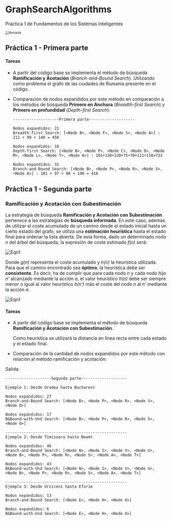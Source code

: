 # GraphSearchAlgorithms


Práctica 1 de Fundamentos de los Sistemas Inteligentes



<img src="https://github.com/gitfrandu4/GraphSearchAlgorithms/tree/master/img/romania.jpeg" alt="Romania" style="zoom: 67%;" />



## Práctica 1 - Primera parte

#### Tareas

* A partir del código base se implementa el método de búsqueda **Ramificación y Acotación** (_Branch-and-Bound Search_). Utilizando como problema el grafo de las ciudades de Rumanía presente en el código. 

* Comparación de nodos expandidos por este método en comparación a los métodos de búsqueda **Primero en Anchura** (_Breadth-first Search_) y **Primero en profundidad** (_Depth-first Search_):

  ```
  --------------------Primera parte--------------------
  
  Nodos expandidos: 21
  Breadth-first Search: [<Node B>, <Node F>, <Node S>, <Node A>] : 211 + 99 + 140 = 450
  
  Nodos expandidos: 18
  Depth-first Search: [<Node B>, <Node P>, <Node C>, <Node D>, <Node M>, <Node L>, <Node T>, <Node A>] : 101+138+120+75+70+111+118=733
  
  Nodos expandidos: 31
  Branch-and-Bound Search: [<Node B>, <Node P>, <Node R>, <Node S>, <Node A>] : 101 + 97 + 80 + 140 = 418
  ```



## Práctica 1 - Segunda parte

### Ramificación y Acotación con Subestimación

La estrategia de búsqueda **Ramificación y Acotación con Subestimación** pertenece a las estrategias de **búsqueda informada**. En este caso, además de utilizar el coste acumulado de un camino desde el estado inicial hasta un cierto estado del grafo, se utiliza una **estimación heurística** hasta el estado final para ordenar la lista abierta. De esta forma, dado un determinado nodo _n_ del árbol del búsqueda, la expresión de coste estimado _f(n)_ será:

![Eqn1](https://github.com/gitfrandu4/GraphSearchAlgorithms/tree/master/img/Eqn2.png)

Donde _g(n)_ representa el coste acumulado y _h(n)_ la heurística utilizada. Para que el camino encontrado sea **óptimo**, la heurística debe ser **consistente**. Es decir, ha de cumplir que para cada nodo _n_ y cada nodo hijo _n’_ alcanzado mediante la acción _a_, el valor heurístico _h(n)_ debe ser siempre menor o igual al valor heurístico _h(n’)_ más el coste del nodo _n_ al _n’_ mediante la acción _a_.

![Eqn1](https://github.com/gitfrandu4/GraphSearchAlgorithms/tree/master/img/Eqn1.png)

#### Tareas

* A partir del código base se implementa el método de búsqueda **Ramificación y Acotación con Subestimación**.

  Como heurística se utilizará la distancia en línea recta entre cada estado y el estado final. 

* Comparación de la cantidad de nodos expandidos por este método con relación al método ramificación y acotación:

Salida:

```
--------------------Segunda parte--------------------

Ejemplo 1: Desde Oradea hasta Bucharest

Nodos expandidos: 27
Branch-and-Bound Search: [<Node B>, <Node P>, <Node R>, <Node S>, <Node O>]

Nodos expandidos: 17
B&Bound-with-Und Search: [<Node B>, <Node P>, <Node R>, <Node S>, <Node O>]

-----------------------------------------------------
Ejemplo 2: Desde Timisoara hasta Neamt

Nodos expandidos: 46
Branch-and-Bound Search: [<Node N>, <Node I>, <Node V>, <Node U>, <Node B>, <Node P>, <Node R>, <Node S>, <Node A>, <Node T>]

Nodos expandidos: 43
B&Bound-with-Und Search: [<Node N>, <Node I>, <Node V>, <Node U>, <Node B>, <Node P>, <Node R>, <Node S>, <Node A>, <Node T>]

-----------------------------------------------------
Ejemplo 3: Desde Urziceni hasta Eforie

Nodos expandidos: 13
Branch-and-Bound Search: [<Node E>, <Node H>, <Node U>]

Nodos expandidos: 6
B&Bound-with-Und Search: [<Node E>, <Node H>, <Node U>]
```

